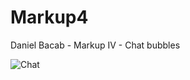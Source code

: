 # Markup4
Daniel Bacab - Markup IV - Chat bubbles

<img src="https://i.imgur.com/chx8ngT.jpg" alt="Chat" title="Chat bubbles by Daniel Bacab"/>